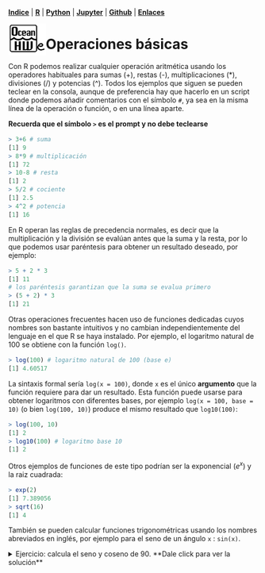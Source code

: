 <p align="left">
<strong><a href="../Indice.md">Indice</a></strong>
|
<strong><a href="../Intro a R/R.md">R</a></strong>
|
<strong><a href="../Intro a Python/Python.md">Python</a></strong>
|
<strong><a href="../Intro a Jupyter/Jupyter.md">Jupyter</a></strong>
|
<strong><a href="../Intro a github/Github.md">Github</a></strong>
|
<strong><a href="../enlaces.md">Enlaces</a></strong>
</p>

<img     style="float: left;" src="OHWe.png" width=15% height=15%>


# Operaciones básicas

Con R podemos realizar cualquier operación aritmética usando los operadores habituales para sumas (+), restas (-), multiplicaciones (\*), divisiones (/) y potencias (^). Todos los ejemplos que siguen se pueden teclear en la consola, aunque de preferencia hay que hacerlo en un script donde podemos añadir comentarios con el símbolo `#`, ya sea en la misma línea de la operación o función, o en una línea aparte.

**Recuerda que el símbolo `>` es el prompt y no debe teclearse**

```r
> 3+6 # suma
[1] 9 
> 8*9 # multiplicación
[1] 72
> 10-8 # resta
[1] 2
> 5/2 # cociente
[1] 2.5
> 4^2 # potencia
[1] 16
```
En R operan las reglas de precedencia normales, es decir que la multiplicación y la división se evalúan antes que la suma y la resta, por lo que podemos usar paréntesis para  obtener un resultado deseado, por ejemplo:

```r
> 5 + 2 * 3
[1] 11
# los paréntesis garantizan que la suma se evalua primero
> (5 + 2) * 3
[1] 21
```

Otras operaciones frecuentes  hacen uso de funciones dedicadas cuyos nombres son bastante intuitivos y no cambian independientemente del lenguaje en el que R se haya instalado. Por ejemplo, el logaritmo natural de 100 se obtiene con la función `log()`.

```r
> log(100) # logaritmo natural de 100 (base e)
[1] 4.60517
```
La sintaxis formal sería  `log(x = 100)`, donde `x` es el único **argumento** que la función requiere para dar un resultado. Esta función puede usarse para obtener logaritmos con diferentes bases, por ejemplo `log(x = 100, base = 10)` (o bien `log(100, 10)`) produce el mismo resultado que `log10(100)`:

```r
> log(100, 10)
[1] 2
> log10(100) # logaritmo base 10
[1] 2
```
Otros ejemplos de funciones de este tipo podrían ser la exponencial ($e^x$) y la raiz cuadrada:
```r
> exp(2)
[1] 7.389056
> sqrt(16)
[1] 4
```
También se pueden calcular funciones trigonométricas usando los nombres abreviados en inglés, por ejemplo para el seno de un ángulo `x` : `sin(x)`. 

<details>
<summary>Ejercicio: calcula el seno y coseno de 90. **Dale click para ver la solución**</summary>
 
 ```r
# las funciones trigonométricas en R esperan los ángulos en radianes
> sin(90*pi/180) 
[1] 1
> cos(90*pi/180)
[1] 6.123032e-17
```
 
</details>
